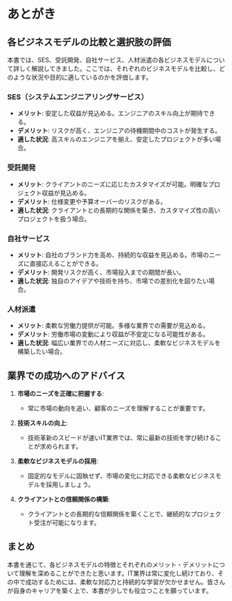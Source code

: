 # あとがき

## 各ビジネスモデルの比較と選択肢の評価

本書では、SES、受託開発、自社サービス、人材派遣の各ビジネスモデルについて詳しく解説してきました。ここでは、それぞれのビジネスモデルを比較し、どのような状況や目的に適しているのかを評価します。

### SES（システムエンジニアリングサービス）
- **メリット**: 安定した収益が見込める。エンジニアのスキル向上が期待できる。
- **デメリット**: リスクが高く、エンジニアの待機期間中のコストが発生する。
- **適した状況**: 高スキルのエンジニアを揃え、安定したプロジェクトが多い場合。

### 受託開発
- **メリット**: クライアントのニーズに応じたカスタマイズが可能。明確なプロジェクト収益が見込める。
- **デメリット**: 仕様変更や予算オーバーのリスクがある。
- **適した状況**: クライアントとの長期的な関係を築き、カスタマイズ性の高いプロジェクトを扱う場合。

### 自社サービス
- **メリット**: 自社のブランド力を高め、持続的な収益を見込める。市場のニーズに直接応えることができる。
- **デメリット**: 開発リスクが高く、市場投入までの期間が長い。
- **適した状況**: 独自のアイデアや技術を持ち、市場での差別化を図りたい場合。

### 人材派遣
- **メリット**: 柔軟な労働力提供が可能。多様な業界での需要が見込める。
- **デメリット**: 労働市場の変動により収益が不安定になる可能性がある。
- **適した状況**: 幅広い業界での人材ニーズに対応し、柔軟なビジネスモデルを構築したい場合。

## 業界での成功へのアドバイス

1. **市場のニーズを正確に把握する**:
   - 常に市場の動向を追い、顧客のニーズを理解することが重要です。

2. **技術スキルの向上**:
   - 技術革新のスピードが速いIT業界では、常に最新の技術を学び続けることが求められます。

3. **柔軟なビジネスモデルの採用**:
   - 固定的なモデルに固執せず、市場の変化に対応できる柔軟なビジネスモデルを採用しましょう。

4. **クライアントとの信頼関係の構築**:
   - クライアントとの長期的な信頼関係を築くことで、継続的なプロジェクト受注が可能になります。

## まとめ

本書を通じて、各ビジネスモデルの特徴とそれぞれのメリット・デメリットについて理解を深めることができたと思います。IT業界は常に変化し続けており、その中で成功するためには、柔軟な対応力と持続的な学習が欠かせません。皆さんが自身のキャリアを築く上で、本書が少しでも役立つことを願っています。
